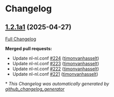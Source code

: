 # Changelog

## [1.2.1a1](https://github.com/OpenVoiceOS/ovos-config/tree/1.2.1a1) (2025-04-27)

[Full Changelog](https://github.com/OpenVoiceOS/ovos-config/compare/1.2.0...1.2.1a1)

**Merged pull requests:**

- Update nl-nl.conf [\#224](https://github.com/OpenVoiceOS/ovos-config/pull/224) ([timonvanhasselt](https://github.com/timonvanhasselt))
- Update nl-nl.conf [\#223](https://github.com/OpenVoiceOS/ovos-config/pull/223) ([timonvanhasselt](https://github.com/timonvanhasselt))
- Update nl-nl.conf [\#222](https://github.com/OpenVoiceOS/ovos-config/pull/222) ([timonvanhasselt](https://github.com/timonvanhasselt))
- Update nl-nl.conf [\#221](https://github.com/OpenVoiceOS/ovos-config/pull/221) ([timonvanhasselt](https://github.com/timonvanhasselt))



\* *This Changelog was automatically generated by [github_changelog_generator](https://github.com/github-changelog-generator/github-changelog-generator)*

